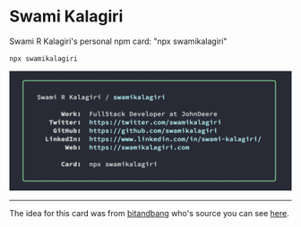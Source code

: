 # Swami Kalagiri
Swami R Kalagiri's personal npm card: "npx swamikalagiri" 

```bash
npx swamikalagiri
```

![business card](/preview.png)

---
The idea for this card was from [bitandbang](https://twitter.com/bitandbang) who's source you can see [here](https://github.com/bnb/bitandbang).
